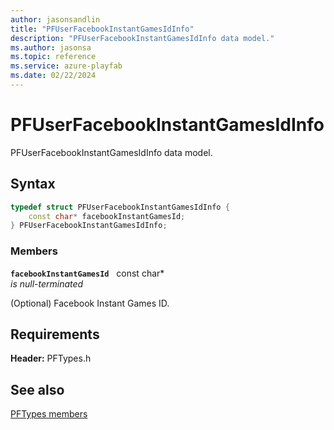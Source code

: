 ```yaml
---
author: jasonsandlin
title: "PFUserFacebookInstantGamesIdInfo"
description: "PFUserFacebookInstantGamesIdInfo data model."
ms.author: jasonsa
ms.topic: reference
ms.service: azure-playfab
ms.date: 02/22/2024
---
```


# PFUserFacebookInstantGamesIdInfo  

PFUserFacebookInstantGamesIdInfo data model.  

## Syntax  
  
```cpp
typedef struct PFUserFacebookInstantGamesIdInfo {  
    const char* facebookInstantGamesId;  
} PFUserFacebookInstantGamesIdInfo;  
```
  
### Members  
  
**`facebookInstantGamesId`** &nbsp; const char*  
*is null-terminated*  
  
(Optional) Facebook Instant Games ID.
  
  
## Requirements  
  
**Header:** PFTypes.h
  
## See also  
[PFTypes members](../pftypes_members.md)  

  
  
